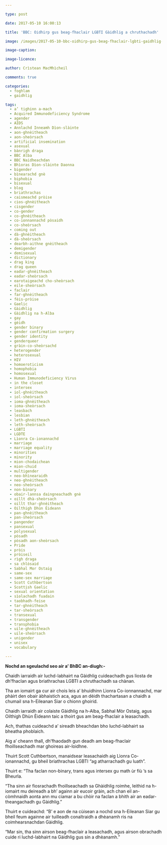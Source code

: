 ```yaml
---

type: post

date: 2017-05-10 16:00:13

title: 'BBC: Oidhirp gus beag-fhaclair LGBTI Gàidhlig a chruthachadh'

image: /images/2017-05-10-bbc-oidhirp-gus-beag-fhaclair-lgbti-gaidhlig-a-chruthachadh.jpg

image-caption:

image-licence:

author: Crìstean MacMhìcheil

comments: true

categories:
  - foghlam
  - gaidhlig

tags:
  - a’ tighinn a-mach
  - Acquired Immunodeficiency Syndrome
  - agender
  - AIDS
  - Annlachd Inneamh Dìon-slàinte
  - aon-ghnèitheach
  - aon-sheòrsach
  - artificial insemination
  - asexual
  - bànrigh draga
  - BBC Alba
  - BBC Naidheachdan
  - Bhìoras Dìon-slàinte Daonna
  - bigender
  - bìnearachd gnè
  - biphobia
  - bisexual
  - blog
  - briathrachas
  - caismeachd pròise
  - cios-ghnèitheach
  - cisgender
  - co-gender
  - co-ghnèitheach
  - co-ionnannachd pòsaidh
  - co-sheòrsach
  - coming out
  - dà-ghnèitheach
  - dà-sheòrsach
  - dearbh-aithne gnèitheach
  - demigender
  - demisexual
  - dictionary
  - drag king
  - drag queen
  - eadar-ghnèitheach
  - eadar-sheòrsach
  - earotaigeachd cho-sheòrsach
  - eile-sheòrsach
  - faclair
  - far-ghnèitheach
  - fèis-pròise
  - Gaelic
  - Gàidhlig
  - Gàidhlig na h-Alba
  - gay
  - gèidh
  - gender binary
  - gender confirmation surgery
  - gender identity
  - genderqueer
  - gràin-co-sheòrsachd
  - heterogender
  - heterosexual
  - HIV
  - homoeroticism
  - homophobia
  - homosexual
  - Human Immunodeficiency Virus
  - in the closet
  - intersex
  - iol-ghnèitheach
  - iol-sheòrsach
  - ioma-ghnèitheach
  - ioma-sheòrsach
  - leasbach
  - lesbian
  - leth-ghnèitheach
  - leth-sheòrsach
  - LGBTI
  - LGDTE
  - Lìonra Co-ionannachd
  - marriage
  - marriage equality
  - minorities
  - minority
  - mion-chodaichean
  - mion-chuid
  - multigender
  - neo-bhìnearaidh
  - neo-ghnèitheach
  - neo-sheòrsach
  - non-binary
  - obair-lannsa daingneachadh gnè
  - oillt dhà-sheòrsach
  - oillt thar-ghnèitheach
  - Oilthigh Dhùn Èideann
  - pan-ghnèitheach
  - pan-sheòrsach
  - pangender
  - pansexual
  - polysexual
  - pòsadh
  - pòsadh aon-sheòrsach
  - Pride
  - pròis
  - pròiseil
  - rìgh draga
  - sa chlòsaid
  - Sabhal Mor Ostaig
  - same-sex
  - same-sex marriage
  - Scott Cuthbertson
  - Scottish Gaelic
  - sexual orientation
  - sìolachadh fuadain
  - taobhadh-feise
  - tar-ghnèitheach
  - tar-sheòrsach
  - transexual
  - transgender
  - transphobia
  - uile-ghnèitheach
  - uile-sheòrsach
  - unigender
  - unisex
  - vocabulary

---
```


**Nochd an sgeulachd seo air a&#8217; BhBC an-diugh:-**

Chaidh iarraidh air luchd-labhairt na Gàidhlig cuideachadh gus liosta de dh&#8217;fhaclan agus briathrachas LGBTI a chruthachadh sa chànan.

<!--more-->

Tha an iomairt ga cur air chois leis a&#8217; bhuidhinn Lìonra Co-ionnannachd, mar phàirt den obair àbhaistich aca, agus an dèidh thachartasan a chaidh a chumail sna h-Eileanan Siar o chionn ghoirid.

Chaidh iarraidh air colaiste Gàidhlig na h-Alba, Sabhal Mòr Ostaig, agus Oilthigh Dhùn Èideann taic a thoirt gus am beag-fhaclair a leasachadh.

Ach, thathas cuideachd a&#8217; sireadh bheachdan bho luchd-labhairt sa bheatha phoblaich.

Aig a&#8217; cheann thall, dh&#8217;fhaodadh gun deadh am beag-fhaclair fhoillseachadh mar ghoireas air-loidhne.

Thuirt Scott Cuthbertson, manaidsear leasachaidh aig Lìonra Co-ionannachd, gu bheil briathrachas LGBTI &#8220;ag atharrachadh gu luath&#8221;.

Thuirt e: &#8220;Tha faclan non-binary, trans agus intersex gu math ùr fiù &#8217;s sa Bheurla.

&#8220;Tha sinn air fiosrachadh fhoillseachadh sa Ghàidhlig roimhe, leithid na h-iomairt mu deireadh a bh&#8217; againn air eucoir gràin, ach chan eil an-còmhnaidh aonta ann mu ciamar a bu chòir na faclan a bhith air an eadar-theangachadh gu Gàidhlig.&#8221;

Thuirt e cuideachd: &#8220;B&#8217; e aon de na cùisean a nochd sna h-Eileanan Siar gu bheil feum againne air tuilleadh conaltraidh a dhèanamh ris na coimhearsnachdan Gàidhlig.

&#8220;Mar sin, tha sinn airson beag-fhaclair a leasachadh, agus airson obrachadh cuide ri luchd-labhairt na Gàidhlig gus sin a dhèanamh.&#8221;
